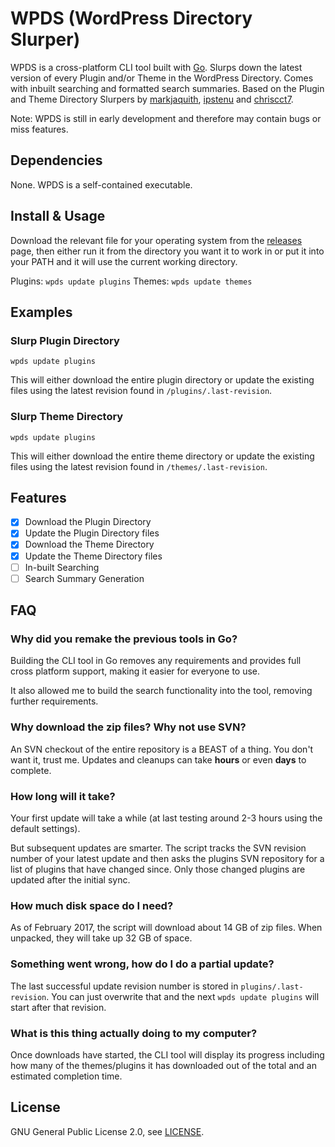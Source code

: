 # WPDS (WordPress Directory Slurper)
WPDS is a cross-platform CLI tool built with [Go](https://golang.org/). Slurps down the latest version of every Plugin and/or Theme in the WordPress Directory. Comes with inbuilt searching and formatted search summaries. Based on the Plugin and Theme Directory Slurpers by [markjaquith](https://github.com/markjaquith/WordPress-Plugin-Directory-Slurper), [ipstenu](https://github.com/Ipstenu/WordPress-Theme-Directory-Slurper) and [chriscct7](https://github.com/chriscct7/WordPress-Plugin-Directory-Slurper/).

Note: WPDS is still in early development and therefore may contain bugs or miss features.

## Dependencies

None. WPDS is a self-contained executable.

## Install & Usage

Download the relevant file for your operating system from the [releases](https://github.com/PeterBooker/WordPress-Directory-Slurper/releases) page, then either run it from the directory you want it to work in or put it into your PATH and it will use the current working directory.

Plugins: `wpds update plugins`
Themes: `wpds update themes`

## Examples

### Slurp Plugin Directory

```
wpds update plugins
```

This will either download the entire plugin directory or update the existing files using the latest revision found in `/plugins/.last-revision`.

### Slurp Theme Directory

```
wpds update plugins
```

This will either download the entire theme directory or update the existing files using the latest revision found in `/themes/.last-revision`.

## Features

- [x] Download the Plugin Directory
- [x] Update the Plugin Directory files
- [x] Download the Theme Directory
- [x] Update the Theme Directory files
- [ ] In-built Searching
- [ ] Search Summary Generation

## FAQ

### Why did you remake the previous tools in Go?

Building the CLI tool in Go removes any requirements and provides full cross platform support, making it easier for everyone to use.

It also allowed me to build the search functionality into the tool, removing further requirements.

### Why download the zip files? Why not use SVN?

An SVN checkout of the entire repository is a BEAST of a thing. You don't want it, 
trust me. Updates and cleanups can take **hours** or even **days** to complete.

### How long will it take?

Your first update will take a while (at last testing around 2-3 hours using the default settings).

But subsequent updates are smarter. The script tracks the SVN revision number of your latest update and then asks the plugins SVN repository for a list of plugins that have changed since. Only those changed plugins are updated after the initial sync.

### How much disk space do I need?

As of February 2017, the script will download about 14 GB of zip files. When unpacked, they will take up 32 GB of space.

### Something went wrong, how do I do a partial update?

The last successful update revision number is stored in `plugins/.last-revision`.
You can just overwrite that and the next `wpds update plugins` will start after that revision.

### What is this thing actually doing to my computer?

Once downloads have started, the CLI tool will display its progress including how many of the themes/plugins it has downloaded out of the total and an estimated completion time.

## License

GNU General Public License 2.0, see [LICENSE](https://github.com/PeterBooker/WordPress-Directory-Slurper/blob/master/LICENSE).